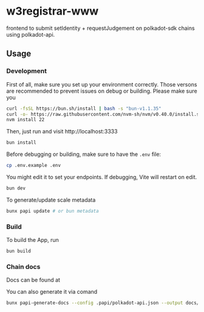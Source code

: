 # w3registrar-www

frontend to submit setIdentity + requestJudgement on polkadot-sdk chains using polkadot-api.

## Usage

### Development

First of all, make sure you set up your environment correctly. Those versons are recommended to prevent issues on debug or building. Please make sure you

```sh
curl -fsSL https://bun.sh/install | bash -s "bun-v1.1.35"
curl -o- https://raw.githubusercontent.com/nvm-sh/nvm/v0.40.0/install.sh | bash
nvm install 22
```

Then, just run and visit http://localhost:3333
```sh
bun install
```

Before debugging or building, make sure to have the `.env` file:
```sh
cp .env.example .env
```
You might edit it to set your endpoints. If debugging, Vite will restart on edit.

```sh
bun dev
```

To generate/update scale metadata
```sh
bunx papi update # or bun metadata
```

### Build

To build the App, run
```sh
bun build
```

### Chain docs
Docs can be found at 

You can also generate it via comand
```sh
bunx papi-generate-docs --config .papi/polkadot-api.json --output docs/
```
